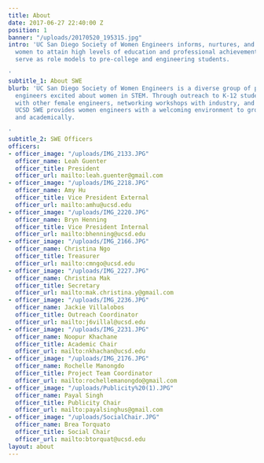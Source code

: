 ```yaml
---
title: About
date: 2017-06-27 22:40:00 Z
position: 1
banner: "/uploads/20170520_195315.jpg"
intro: 'UC San Diego Society of Women Engineers informs, nurtures, and encourages
  women to attain high levels of education and professional achievement. Our members
  serve as role models to pre-college and engineering students.

'
subtitle_1: About SWE
blurb: 'UC San Diego Society of Women Engineers is a diverse group of passionate young
  engineers excited about women in STEM. Through outreach to K-12 students, socials
  with other female engineers, networking workshops with industry, and technical teams,
  UCSD SWE provides women engineers with a welcoming environment to grow professionally
  and academically.

'
subtitle_2: SWE Officers
officers:
- officer_image: "/uploads/IMG_2133.JPG"
  officer_name: Leah Guenter
  officer_title: President
  officer_url: mailto:leah.guenter@gmail.com
- officer_image: "/uploads/IMG_2218.JPG"
  officer_name: Amy Hu
  officer_title: Vice President External
  officer_url: mailto:amhu@ucsd.edu
- officer_image: "/uploads/IMG_2220.JPG"
  officer_name: Bryn Henning
  officer_title: Vice President Internal
  officer_url: mailto:bhenning@ucsd.edu
- officer_image: "/uploads/IMG_2166.JPG"
  officer_name: Christina Ngo
  officer_title: Treasurer
  officer_url: mailto:cmngo@ucsd.edu
- officer_image: "/uploads/IMG_2227.JPG"
  officer_name: Christina Mak
  officer_title: Secretary
  officer_url: mailto:mak.christina.y@gmail.com
- officer_image: "/uploads/IMG_2236.JPG"
  officer_name: Jackie Villalobos
  officer_title: Outreach Coordinator
  officer_url: mailto:j6villal@ucsd.edu
- officer_image: "/uploads/IMG_2231.JPG"
  officer_name: Noopur Khachane
  officer_title: Academic Chair
  officer_url: mailto:nkhachan@ucsd.edu
- officer_image: "/uploads/IMG_2176.JPG"
  officer_name: Rochelle Manongdo
  officer_title: Project Team Coordinator
  officer_url: mailto:rochellemanongdo@gmail.com
- officer_image: "/uploads/Publicity%20(1).JPG"
  officer_name: Payal Singh
  officer_title: Publicity Chair
  officer_url: mailto:payalsinghus@gmail.com
- officer_image: "/uploads/SocialChair.JPG"
  officer_name: Brea Torquato
  officer_title: Social Chair
  officer_url: mailto:btorquat@ucsd.edu
layout: about
---
```


